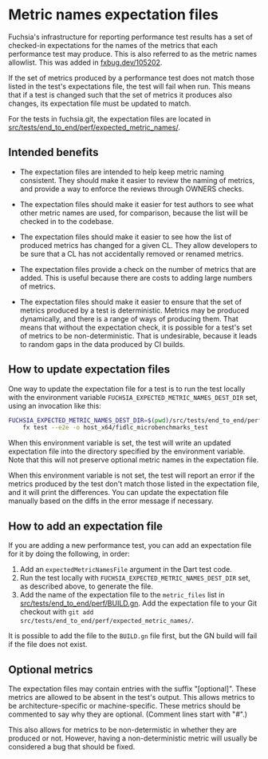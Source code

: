 # Metric names expectation files

Fuchsia's infrastructure for reporting performance test results has a
set of checked-in expectations for the names of the metrics that each
performance test may produce.  This is also referred to as the metric
names allowlist.  This was added in
[fxbug.dev/105202](https://fxbug.dev/105202).

If the set of metrics produced by a performance test does not match
those listed in the test's expectations file, the test will fail when
run.  This means that if a test is changed such that the set of
metrics it produces also changes, its expectation file must be updated
to match.

For the tests in fuchsia.git, the expectation files are located in
[src/tests/end_to_end/perf/expected_metric_names/](/src/tests/end_to_end/perf/expected_metric_names/).

## Intended benefits

*   The expectation files are intended to help keep metric naming
    consistent.  They should make it easier to review the naming of
    metrics, and provide a way to enforce the reviews through OWNERS
    checks.

*   The expectation files should make it easier for test authors to
    see what other metric names are used, for comparison, because the
    list will be checked in to the codebase.

*   The expectation files should make it easier to see how the list of
    produced metrics has changed for a given CL.  They allow
    developers to be sure that a CL has not accidentally removed or
    renamed metrics.

*   The expectation files provide a check on the number of metrics
    that are added.  This is useful because there are costs to adding
    large numbers of metrics.

*   The expectation files should make it easier to ensure that the set
    of metrics produced by a test is deterministic.  Metrics may be
    produced dynamically, and there is a range of ways of producing
    them.  That means that without the expectation check, it is
    possible for a test's set of metrics to be non-deterministic.
    That is undesirable, because it leads to random gaps in the data
    produced by CI builds.

## How to update expectation files

One way to update the expectation file for a test is to run the test
locally with the environment variable
`FUCHSIA_EXPECTED_METRIC_NAMES_DEST_DIR` set, using an invocation like
this:

```sh
FUCHSIA_EXPECTED_METRIC_NAMES_DEST_DIR=$(pwd)/src/tests/end_to_end/perf/expected_metric_names/ \
    fx test --e2e -o host_x64/fidlc_microbenchmarks_test
```

When this environment variable is set, the test will write an updated
expectation file into the directory specified by the environment
variable.  Note that this will not preserve optional metric names in
the expectation file.

When this environment variable is not set, the test will report an
error if the metrics produced by the test don't match those listed in
the expectation file, and it will print the differences.  You can
update the expectation file manually based on the diffs in the error
message if necessary.

## How to add an expectation file

If you are adding a new performance test, you can add an expectation
file for it by doing the following, in order:

1.  Add an `expectedMetricNamesFile` argument in the Dart test code.
2.  Run the test locally with `FUCHSIA_EXPECTED_METRIC_NAMES_DEST_DIR`
    set, as described above, to generate the file.
3.  Add the name of the expectation file to the `metric_files` list in
    [src/tests/end_to_end/perf/BUILD.gn](/src/tests/end_to_end/perf/BUILD.gn).
    Add the expectation file to your Git checkout with `git add
    src/tests/end_to_end/perf/expected_metric_names/`.

It is possible to add the file to the `BUILD.gn` file first, but the
GN build will fail if the file does not exist.

## Optional metrics

The expectation files may contain entries with the suffix
"[optional]".  These metrics are allowed to be absent in the test's
output.  This allows metrics to be architecture-specific or
machine-specific.  These metrics should be commented to say why they
are optional.  (Comment lines start with "#".)

This also allows for metrics to be non-determistic in whether they are
produced or not.  However, having a non-deterministic metric will
usually be considered a bug that should be fixed.
